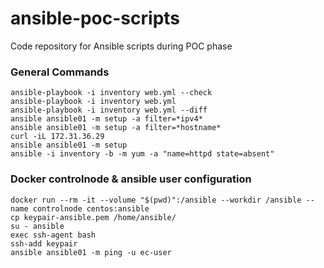 # ansible-poc-scripts
Code repository for Ansible scripts during POC phase


### General Commands
```
ansible-playbook -i inventory web.yml --check
ansible-playbook -i inventory web.yml
ansible-playbook -i inventory web.yml --diff
ansible ansible01 -m setup -a filter=*ipv4*
ansible ansible01 -m setup -a filter=*hostname*
curl -iL 172.31.36.29
ansible ansible01 -m setup
ansible -i inventory -b -m yum -a "name=httpd state=absent"
```

### Docker controlnode & ansible user configuration
```
docker run --rm -it --volume "$(pwd)":/ansible --workdir /ansible --name controlnode centos:ansible
cp keypair-ansible.pem /home/ansible/
su - ansible
exec ssh-agent bash
ssh-add keypair
ansible ansible01 -m ping -u ec-user
```
